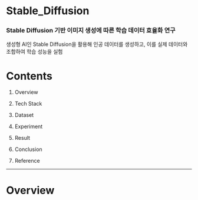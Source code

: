 # Stable_Diffusion
<h3>Stable Diffusion 기반 이미지 생성에 따른 학습 데이터 효율화 연구</h3>

생성형 AI인 Stable Diffusion을 활용해 인공 데이터를 생성하고, 이를 실제 데이터와 조합하여 학습 성능을 실험

# Contents
1. Overview

2. Tech Stack

3. Dataset

4. Experiment

5. Result

6. Conclusion

7. Reference
-----
# Overview
